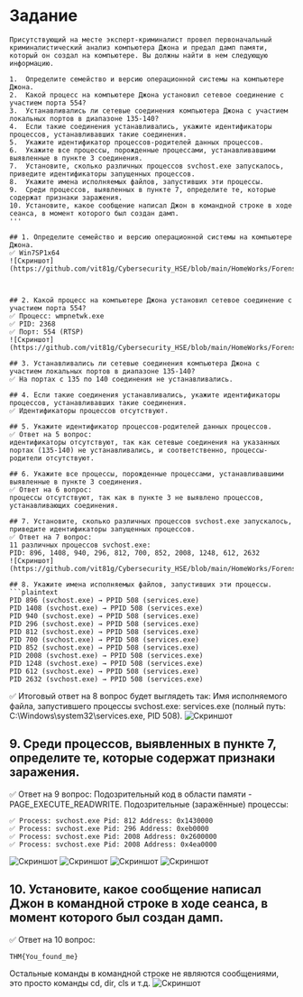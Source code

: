 # Задание
```plaintext
Присутствующий на месте эксперт-криминалист провел первоначальный криминалистический анализ компьютера Джона и предал дамп памяти, который он создал на компьютере. Вы должны найти в нем следующую информацию.

1.	Определите семейство и версию операционной системы на компьютере Джона.
2.	Какой процесс на компьютере Джона установил сетевое соединение с участием порта 554?
3.	Устанавливались ли сетевые соединения компьютера Джона с участием локальных портов в диапазоне 135-140?
4.	Если такие соединения устанавливались, укажите идентификаторы процессов, устанавливавших такие соединения.
5.	Укажите идентификатор процессов-родителей данных процессов. 
6.	Укажите все процессы, порожденные процессами, устанавливавшими выявленные в пункте 3 соединения.
7.	Установите, сколько различных процессов svchost.exe запускалось, приведите идентификаторы запущенных процессов.
8.	Укажите имена исполняемых файлов, запустивших эти процессы.
9.	Среди процессов, выявленных в пункте 7, определите те, которые содержат признаки заражения.
10.	Установите, какое сообщение написал Джон в командной строке в ходе сеанса, в момент которого был создан дамп. 
'''

## 1. Определите семейство и версию операционной системы на компьютере Джона.
✅ Win7SP1x64 
![Скриншот](https://github.com/vit81g/Cybersecurity_HSE/blob/main/HomeWorks/Forensics/HW2/image_info.jpg)



## 2. Какой процесс на компьютере Джона установил сетевое соединение с участием порта 554?
✅ Процесс: wmpnetwk.exe
✅ PID: 2368
✅ Порт: 554 (RTSP)
![Скриншот](https://github.com/vit81g/Cybersecurity_HSE/blob/main/HomeWorks/Forensics/HW2/01_netstat.jpg)

## 3. Устанавливались ли сетевые соединения компьютера Джона с участием локальных портов в диапазоне 135-140?
✅ На портах с 135 по 140 соединения не устанавливались.

## 4. Если такие соединения устанавливались, укажите идентификаторы процессов, устанавливавших такие соединения.
✅ Идентификаторы процессов отсутствуют.

## 5. Укажите идентификатор процессов-родителей данных процессов. 
✅ Ответ на 5 вопрос:
идентификаторы отсутствуют, так как сетевые соединения на указанных портах (135-140) не устанавливались, и соответственно, процессы-родители отсутствуют.

## 6. Укажите все процессы, порожденные процессами, устанавливавшими выявленные в пункте 3 соединения.
✅ Ответ на 6 вопрос: 
процессы отсутствуют, так как в пункте 3 не выявлено процессов, устанавливающих соединения.

## 7. Установите, сколько различных процессов svchost.exe запускалось, приведите идентификаторы запущенных процессов.
✅ Ответ на 7 вопрос:
11 различных процессов svchost.exe:
PID: 896, 1408, 940, 296, 812, 700, 852, 2008, 1248, 612, 2632
![Скриншот](https://github.com/vit81g/Cybersecurity_HSE/blob/main/HomeWorks/Forensics/HW2/07_pstree.jpg)

## 8. Укажите имена исполняемых файлов, запустивших эти процессы.
```plaintext
PID 896 (svchost.exe) → PPID 508 (services.exe)
PID 1408 (svchost.exe) → PPID 508 (services.exe)
PID 940 (svchost.exe) → PPID 508 (services.exe)
PID 296 (svchost.exe) → PPID 508 (services.exe)
PID 812 (svchost.exe) → PPID 508 (services.exe)
PID 700 (svchost.exe) → PPID 508 (services.exe)
PID 852 (svchost.exe) → PPID 508 (services.exe)
PID 2008 (svchost.exe) → PPID 508 (services.exe)
PID 1248 (svchost.exe) → PPID 508 (services.exe)
PID 612 (svchost.exe) → PPID 508 (services.exe)
PID 2632 (svchost.exe) → PPID 508 (services.exe)
```
✅ Итоговый ответ на 8 вопрос будет выглядеть так:
Имя исполняемого файла, запустившего процессы svchost.exe:
services.exe (полный путь: C:\Windows\system32\services.exe, PID 508).
![Скриншот](https://github.com/vit81g/Cybersecurity_HSE/blob/main/HomeWorks/Forensics/HW2/08_dlllist.jpg)

## 9. Среди процессов, выявленных в пункте 7, определите те, которые содержат признаки заражения.
✅ Ответ на 9 вопрос:
Подозрительный код в области памяти - PAGE_EXECUTE_READWRITE.
Подозрительные (заражённые) процессы:
```plaintext
✅ Process: svchost.exe Pid: 812 Address: 0x1430000
✅ Process: svchost.exe Pid: 296 Address: 0xeb0000
✅ Process: svchost.exe Pid: 2008 Address: 0x2600000
✅ Process: svchost.exe Pid: 2008 Address: 0x4ea0000
```
![Скриншот](https://github.com/vit81g/Cybersecurity_HSE/blob/main/HomeWorks/Forensics/HW2/09_01_malfind.jpg)
![Скриншот](https://github.com/vit81g/Cybersecurity_HSE/blob/main/HomeWorks/Forensics/HW2/09_02_malfind.jpg)
![Скриншот](https://github.com/vit81g/Cybersecurity_HSE/blob/main/HomeWorks/Forensics/HW2/09_03_malfind.jpg)
![Скриншот](https://github.com/vit81g/Cybersecurity_HSE/blob/main/HomeWorks/Forensics/HW2/09_04_malfind.jpg)

## 10. Установите, какое сообщение написал Джон в командной строке в ходе сеанса, в момент которого был создан дамп. 
✅ Ответ на 10 вопрос:
```plaintext
THM{You_found_me}
```
Остальные команды в командной строке не являются сообщениями, это просто команды cd, dir, cls и т.д.
![Скриншот](https://github.com/vit81g/Cybersecurity_HSE/blob/main/HomeWorks/Forensics/HW2/10_cmdscan.jpg)





